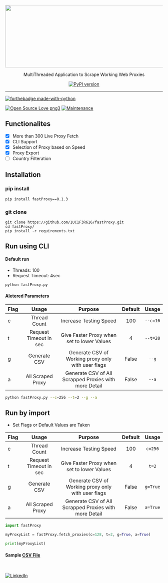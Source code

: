 <p align="center">
  <img width="600" height="200" src="https://user-images.githubusercontent.com/41824020/80387953-e7147080-88c6-11ea-9c35-4fd083f47ec4.jpg">
</p>
<p align="center">
  MultiThreaded Application to Scrape Working Web Proxies
<p>
  
<p align="center">
	<a align="center" href="https://pypi.org/project/fastProxy"><img src="https://badge.fury.io/py/fastProxy.svg" alt="PyPI version"></a>
</p>

---
[![forthebadge made-with-python](http://ForTheBadge.com/images/badges/made-with-python.svg)](https://www.python.org/)

[![Open Source Love png3](https://badges.frapsoft.com/os/v3/open-source.png?v=103)](https://github.com/ellerbrock/open-source-badges/)
[![Maintenance](https://img.shields.io/badge/Maintained%3F-yes-green.svg)](https://GitHub.com/1UC1F3R616/fastProxy)

## Functionalites
- [x] More than 300 Live Proxy Fetch
- [x] CLI Support
- [x] Selection of Proxy based on Speed
- [x] Proxy Export
- [ ] Country Filteration

## Installation
### pip install
```bash
pip install fastProxy==0.1.3
```
### git clone
```text
git clone https://github.com/1UC1F3R616/fastProxy.git
cd fastProxy/
pip install -r requirements.txt
```

## Run using CLI
#### Default run
- Threads: 100
- Request Timeout: 4sec
```bash
python fastProxy.py 
```
#### Aletered Parameters

| Flag        | Usage           | Purpose  |  Default  |  Usage  |
| ------------- |:-------------:|:-----:|:-----:|:-----:|
| c     | Thread Count | Increase Testing Speed |   100 | `--c=16`  |
| t      | Request Timeout in sec    |   Give Faster Proxy when set to lower Values | 4 | `--t=20`  |
| g | Generate CSV      |  Generate CSV of Working proxy only with user flags| False | `--g` |
| a | All Scraped Proxy     |  Generate CSV of All Scrapped Proxies with more Detail  | False | `--a` |

```bash
python fastProxy.py --c=256 --t=2 --g --a 
```

## Run by import
- Set Flags or Default Values are Taken

| Flag        | Usage           | Purpose  |  Default  | Usage|
| ------------- |:-------------:|:-----:|:-----:|:-----:|
| c     | Thread Count | Increase Testing Speed |   100 | `c=256`|
| t      | Request Timeout in sec    |   Give Faster Proxy when set to lower Values| 4 | `t=2` |
| g | Generate CSV      |  Generate CSV of Working proxy only with user flags| False | `g=True`|
| a | All Scraped Proxy     |  Generate CSV of All Scrapped Proxies with more Detail  | False | `a=True`|

```py
import fastProxy

myProxyList = fastProxy.fetch_proxies(c=128, t=2, g=True, a=True)

print(myProxyList)
```

#### Sample [CSV File](https://github.com/1UC1F3R616/fastProxy/blob/master/Sample/all_proxies.csv)

</br>

[![LinkedIn](https://img.shields.io/static/v1.svg?label=Connect&message=@Kush&color=grey&logo=linkedin&labelColor=blue&style=social)](https://www.linkedin.com/in/kush-choudhary-567b38169?lipi=urn%3Ali%3Apage%3Ad_flagship3_profile_view_base_contact_details%3BDYkgbUGhTniMSRqOUkdN3A%3D%3D)
